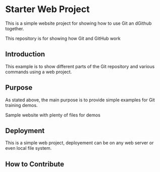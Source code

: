 # Starter Web Project

This is a simple website project for showing how to use Git an dGithub together.

This repository is for showing how Git and GitHub work
## Introduction

This example is to show different parts of the Git repository and various commands using a web project.

## Purpose

As stated above, the main purpose is to provide simple examples for Git training demos.

Sample website with plenty of files for demos

## Deployment

This is a simple web project, deployement can be on any web server or even local file system.

## How to Contribute